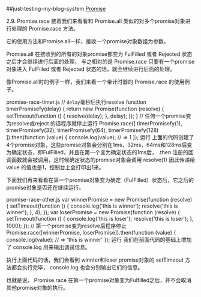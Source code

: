 ##just-testing-my-blog-system
[Promise](http://liubin.org/promises-book/#ch2-promise-all)

2.9. Promise.race
接着我们来看看和 Promise.all 类似的对多个promise对象进行处理的 Promise.race 方法。

它的使用方法和Promise.all一样，接收一个promise对象数组为参数。

Promise.all 在接收到的所有的对象promise都变为 FulFilled 或者 Rejected 状态之后才会继续进行后面的处理， 与之相对的是 Promise.race 只要有一个promise对象进入 FulFilled 或者 Rejected 状态的话，就会继续进行后面的处理。

像Promise.all时的例子一样，我们来看一个带计时器的 Promise.race 的使用例子。

promise-race-timer.js
// `delay`毫秒后执行resolve
function timerPromisefy(delay) {
    return new Promise(function (resolve) {
        setTimeout(function () {
            resolve(delay);
        }, delay);
    });
}
// 任何一个promise变为resolve或reject 的话程序就停止运行
Promise.race([
    timerPromisefy(1),
    timerPromisefy(32),
    timerPromisefy(64),
    timerPromisefy(128)
]).then(function (value) {
    console.log(value);    // => 1
});
运行
上面的代码创建了4个promise对象，这些promise对象会分别在1ms，32ms，64ms和128ms后变为确定状态，即FulFilled，并且在第一个变为确定状态的1ms后， .then 注册的回调函数就会被调用，这时候确定状态的promise对象会调用 resolve(1) 因此传递给 value 的值也是1，控制台上会打印出1来。

下面我们再来看看在第一个promise对象变为确定（FulFilled）状态后，它之后的promise对象是否还在继续运行。

promise-race-other.js
var winnerPromise = new Promise(function (resolve) {
        setTimeout(function () {
            console.log('this is winner');
            resolve('this is winner');
        }, 4);
    });
var loserPromise = new Promise(function (resolve) {
        setTimeout(function () {
            console.log('this is loser');
            resolve('this is loser');
        }, 1000);
    });
// 第一个promise变为resolve后程序停止
Promise.race([winnerPromise, loserPromise]).then(function (value) {
    console.log(value);    // => 'this is winner'
});
运行
我们在前面代码的基础上增加了 console.log 用来输出调试信息。

执行上面代码的话，我们会看到 winnter和loser promise对象的 setTimeout 方法都会执行完毕， console.log 也会分别输出它们的信息。

也就是说， Promise.race 在第一个promise对象变为Fulfilled之后，并不会取消其他promise对象的执行。
